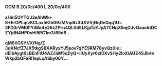 #### GCM R 20/0c/400 L 20/0c/400
**aHm5OYTOJ3eAhWk+**<br/>**S+ErOPLqivKCLnx5KIbG9zM/npBz3dXVVjNqDeQqq1U=**<br/>**3FD0rVM0FY4Be4e26zZPrn4QLKd5LKjpTaYJyA7CNqXIbqOJvOauobtDCZYjdN4HP0sHI5RC1m7J65d9...**<br/><br/>
**qM6/IGSY//XfNg/Z**<br/>**3qKNcfZ7JX5tkgS8XARyxYJ5pov7qYE9RM78yvQz0is=**<br/>**dEIbAygt9LBEnFtU4AZJaW5qDyQ+IIUyXyr6zIDXvSHy2IoXiAUZ4SJb4vWkp2bQFeRI1epLcASby06Y...**